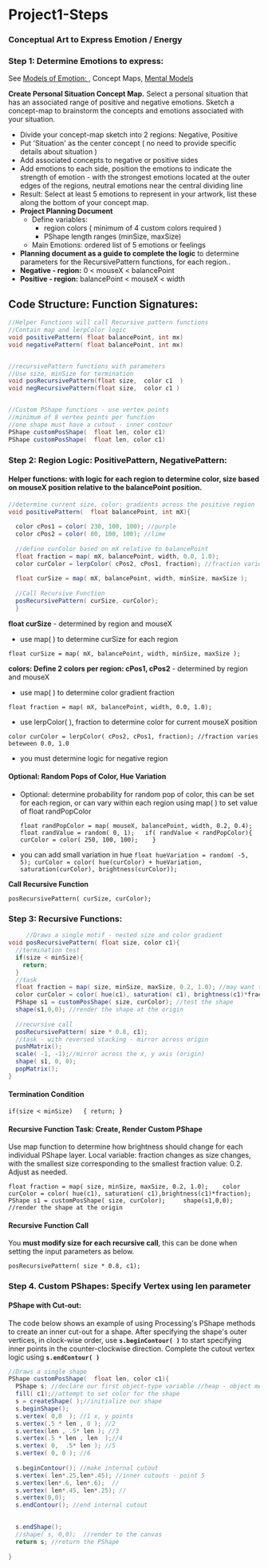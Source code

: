 # Project1-Steps

### Conceptual Art to Express Emotion / Energy 

### **Step 1: Determine Emotions to express:**

See [Models of Emotion: ](modeling-emotions.md), Concept Maps, [Mental Models](https://en.wikipedia.org/wiki/Mental_model)

**Create Personal Situation Concept Map.** Select a personal situation that has an associated range of positive and negative emotions. Sketch a concept-map to brainstorm the concepts and emotions associated with your situation.

* Divide your concept-map sketch into 2 regions:  Negative, Positive
* Put 'Situation' as the center concept \( no need to provide specific details about situation \)
* Add associated concepts to negative or positive sides
* Add emotions to each side, position the emotions to indicate the strength of emotion - with the strongest emotions located at the outer edges of the regions, neutral emotions near the central dividing line 
* Result: Select at least 5 emotions to represent in your artwork, list these along the bottom of your concept map.
* **Project Planning Document**
  * Define variables: 
    * region colors \( minimum of 4 custom colors required \)
    * PShape length ranges \(minSize, maxSize\)
  * Main Emotions: ordered list of 5 emotions or feelings
*  **Planning document as a guide to complete the logic** to determine parameters for the RecursivePattern functions, for each region..
  * **Negative - region:**  0 &lt; mouseX &lt; balancePoint
  * **Positive - region:** balancePoint &lt; mouseX &lt; width

## Code Structure:  Function Signatures:

```java
//Helper Functions will call Recursive pattern functions
//Contain map and lerpColor logic
void positivePattern( float balancePoint, int mx)
void negativePattern( float balancePoint, int mx)


//recursivePattern functions with parameters
//Use size, minSize for termination 
void posRecursivePattern(float size,  color c1  )
void negRecursivePattern(float size,  color c1 )


//Custom PShape functions - use vertex points
//minimum of 8 vertex points per function
//one shape must have a cutout - inner contour
PShape customPosShape(  float len, color c1)
PShape customPosShape(  float len, color c1)
```

### **Step 2:  Region Logic: PositivePattern, NegativePattern:**   

#### **Helper functions: with logic for each region to determine color, size based on mouseX position relative to the balancePoint position.**

```java
//determine current size, color: gradients across the positive region
void positivePattern(  float balancePoint, int mX){
   
  color cPos1 = color( 230, 100, 100); //purple
  color cPos2 = color( 80, 100, 100); //lime
  
  //define curColor based on mX relative to balancePoint
  float fraction = map( mX, balancePoint, width, 0.0, 1.0);
  color curColor = lerpColor( cPos2, cPos1, fraction); //fraction varies beteween 0.0, 1.0
  
  float curSize = map( mX, balancePoint, width, minSize, maxSize );
  
  //Call Recursive Function
  posRecursivePattern( curSize, curColor);
  }
```

**float curSize** - determined by region and mouseX

* use map\( \) to determine curSize for each region

`float curSize = map( mX, balancePoint, width, minSize, maxSize );`

**colors:  Define 2 colors per region: cPos1, cPos2** - determined by region and mouseX

* use map\( \) to determine color gradient fraction

`float fraction = map( mX, balancePoint, width, 0.0, 1.0);` 

* use lerpColor\( \), fraction to determine color for current mouseX position

`color curColor = lerpColor( cPos2, cPos1, fraction); //fraction varies beteween 0.0, 1.0`

* you must determine logic for negative region

#### Optional: Random Pops of Color, Hue Variation 

* Optional:  determine probability for random pop of color, this can be set for each region, or can vary within each region using map\( \) to set value of float randPopColor

  `float randPopColor = map( mouseX, balancePoint, width, 0.2, 0.4);   
  float randValue = random( 0, 1);  
  if( randValue < randPopColor){  
       curColor = color( 250, 100, 100);   
  }` 

* you can add small variation in hue `float hueVariation = random( -5, 5); curColor = color( hue(curColor) + hueVariation, saturation(curColor), brightness(curColor));`

**Call Recursive Function**

`posRecursivePattern( curSize, curColor);`

###  **Step 3:  Recursive Functions:**

```java
     //Draws a single motif - nested size and color gradient
void posRecursivePattern( float size, color c1){
  //termination test
  if(size < minSize){
    return;
  }
  //task
  float fraction = map( size, minSize, maxSize, 0.2, 1.0); //may want to customize
  color curColor = color( hue(c1), saturation( c1), brightness(c1)*fraction);
  PShape s1 = customPosShape( size, curColor); //test the shape
  shape(s1,0,0); //render the shape at the origin
  
  //recursive call
  posRecursivePattern( size * 0.8, c1); 
  //task - with reversed stacking - mirror across origin
  pushMatrix();
  scale( -1, -1);//mirror across the x, y axis (origin)
  shape( s1, 0, 0);
  popMatrix();
}

```

#### Termination Condition

`if(size < minSize)  
{ return; }`

#### Recursive Function Task: Create, Render Custom PShape

Use map function to determine how brightness should change for each individual PShape layer.  Local variable: fraction changes as size changes, with the smallest size corresponding to the smallest fraction value: 0.2.  Adjust as needed.   

`float fraction = map( size, minSize, maxSize, 0.2, 1.0);   
color curColor = color( hue(c1), saturation( c1),brightness(c1)*fraction);   
PShape s1 = customPosShape( size, curColor);    
shape(s1,0,0); //render the shape at the origin`

#### Recursive Function Call

You **must modify  size for each recursive call**, this can be done when setting the input parameters as below. 

`posRecursivePattern( size * 0.8, c1);` 

### Step 4. Custom PShapes: Specify Vertex using len  parameter

#### PShape with Cut-out:  

The code below shows an example of using Processing's PShape methods to create an inner cut-out for a shape.  After specifying the shape's outer vertices, in clock-wise order, use **`s.beginContour( )`** to start specifying inner points in the counter-clockwise direction.  Complete the cutout vertex logic using **`s.endContour( )`**

```java
//Draws a single shape
PShape customPosShape(  float len, color c1){
  PShape s; //declare our first object-type variable //heap - object memory
  fill( c1);//attempt to set color for the shape
  s = createShape( );//initialize our shape
  s.beginShape();
  s.vertex( 0,0  ); //1 x, y points
  s.vertex(.5 * len , 0 ); //2
  s.vertex(len , .5* len ); //3
  s.vertex(.5 * len , len  );//4
  s.vertex( 0,  .5* len ); //5
  s.vertex( 0, 0 ); //6
  
  s.beginContour(); //make internal cutout 
  s.vertex( len*.25,len*.45); //inner cutouts - point 5
  s.vertex(len*.6, len*.6);  // 
  s.vertex( len*.45, len*.25); // 
  s.vertex(0,0);
  s.endContour(); //end internal cutout

  
  s.endShape();
  //shape( s, 0,0);  //render to the canvas
  return s; //return the PShape
  
}
```

